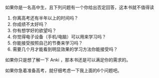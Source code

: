 如果你是一名高中生，且下列问题有一个你给出否定回答，这本书就不值得读
1. 你离高考还有半年以上的时间吗？
2. 你成绩不太好吗？
3. 你有想学好的欲望吗？
4. 你觉得电子设备（手机/电脑）可以用来学习吗？
5. 你能接受按照自己的节奏来学习吗？
6. 需要几个月才能看到明显效果的学习方法你能接受吗？

如果你只是想了解一下 Anki ，那本书还是可以满足你的需求的。

如果你急着准备高考，就仔细考虑一下我上面的6个问题吧。